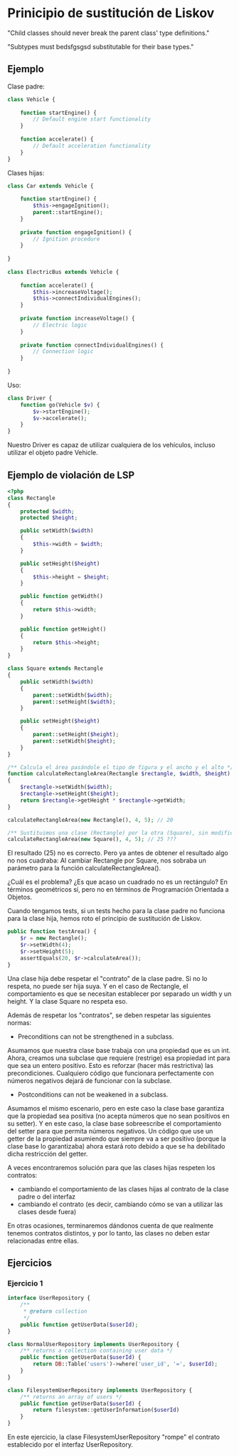# Prinicipio de sustitución de Liskov

"Child classes should never break the parent class' type definitions."



"Subtypes must bedsfgsgsd substitutable for their base types."

## Ejemplo


Clase padre: 

```php
class Vehicle {
 
    function startEngine() {
        // Default engine start functionality
    }
 
    function accelerate() {
        // Default acceleration functionality
    }
}
```

Clases hijas:

```php
class Car extends Vehicle {
 
    function startEngine() {
        $this->engageIgnition();
        parent::startEngine();
    }
 
    private function engageIgnition() {
        // Ignition procedure
    }
 
}
 
class ElectricBus extends Vehicle {
 
    function accelerate() {
        $this->increaseVoltage();
        $this->connectIndividualEngines();
    }
 
    private function increaseVoltage() {
        // Electric logic
    }
 
    private function connectIndividualEngines() {
        // Connection logic
    }
 
}
```

Uso:

```php
class Driver {
    function go(Vehicle $v) {
        $v->startEngine();
        $v->accelerate();
    }
}
```

Nuestro Driver es capaz de utilizar cualquiera de los vehículos, incluso utilizar el objeto padre Vehicle.


## Ejemplo de violación de LSP

```php
<?php
class Rectangle
{
    protected $width;
    protected $height;

    public setWidth($width)
    {
        $this->width = $width;
    }

    public setHeight($height)
    {
        $this->height = $height;
    }

    public function getWidth()
    {
        return $this->width;
    }

    public function getHeight()
    {
        return $this->height;
    }
}

class Square extends Rectangle
{
    public setWidth($width)
    {
        parent::setWidth($width);
        parent::setHeight($width);
    }

    public setHeight($height)
    {
        parent::setHeight($height);
        parent::setWidth($height);
    }
}

/** Calcula el área pasándole el tipo de figura y el ancho y el alto */
function calculateRectangleArea(Rectangle $rectangle, $width, $height)
{
    $rectangle->setWidth($width);
    $rectangle->setHeight($height);
    return $rectangle->getHeight * $rectangle->getWidth;
}

calculateRectangleArea(new Rectangle(), 4, 5); // 20

/** Sustituimos una clase (Rectangle) por la otra (Square), sin modificar el resto del código **/
calculateRectangleArea(new Square(), 4, 5); // 25 ???
```

El resultado (25) no es correcto. Pero ya antes de obtener el resultado algo no nos cuadraba: Al cambiar Rectangle por Square, nos sobraba un parámetro para la función calculateRectangleArea().

¿Cuál es el problema? ¿Es que acaso un cuadrado no es un rectángulo? En términos geométricos sí, pero no en términos de Programación Orientada a Objetos.

Cuando tengamos tests, si un tests hecho para la clase padre no funciona para la clase hija, hemos roto el principio de sustitución de Liskov.

```php
public function testArea() {
    $r = new Rectangle();
    $r->setWidth(4);
    $r->setHeight(5);
    assertEquals(20, $r->calculateArea());
}
```

Una clase hija debe respetar el "contrato" de la clase padre. Si no lo respeta, no puede ser hija suya. Y en el caso de Rectangle, el comportamiento es que se necesitan establecer por separado un width y un height. Y la clase Square no respeta eso.

Además de respetar los "contratos", se deben respetar las siguientes normas:

- Preconditions can not be strengthened in a subclass.

Asumamos que nuestra clase base trabaja con una propiedad que es un int. Ahora, creamos una subclase que requiere (restrige) esa propiedad int para que sea un entero positivo. Esto es reforzar (hacer más restrictiva) las precondiciones. Cualquiero código que funcionara perfectamente con números negativos dejará de funcionar con la subclase.

- Postconditions can not be weakened in a subclass.

Asumamos el mismo escenario, pero en este caso la clase base garantiza que la propiedad sea positiva (no acepta números que no sean positivos en su setter). Y en este caso, la clase base sobreescribe el comportamiento del setter para que permita números negativos. Un código que use un getter de la propiedad asumiendo que siempre va a ser positivo (porque la clase base lo garantizaba) ahora estará roto debido a que se ha debilitado dicha restricción del getter.

A veces encontraremos solución para que las clases hijas respeten los contratos:

- cambiando el comportamiento de las clases hijas al contrato de la clase padre o del interfaz
- cambiando el contrato (es decir, cambiando cómo se van a utilizar las clases desde fuera)

En otras ocasiones, terminaremos dándonos cuenta de que realmente tenemos contratos distintos, y por lo tanto, las clases no deben estar relacionadas entre ellas.

## Ejercicios

### Ejercicio 1

```php
interface UserRepository {
    /** 
     * @return collection
     */
    public function getUserData($userId);
}

class NormalUserRepository implements UserRepository {
    /** returns a collection containing user data */
    public function getUserData($userId) {
        return DB::Table('users')->where('user_id', '=', $userId);
    }
}

class FilesystemUserRepository implements UserRepository {
    /** returns an array of users */
    public function getUserData($userId) {
        return filesystem::getUserInformation($userId)
    }
}
```

En este ejercicio, la clase FilesystemUserRepository "rompe" el contrato establecido por el interfaz UserRepository.

